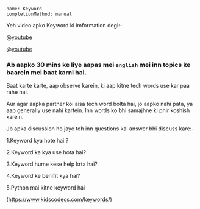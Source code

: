 
```ngMeta
name: Keyword
completionMethod: manual
```


Yeh video apko Keyword ki imformation degi:-


@[youtube](j4oJfJ-HYMk)

@[youtube](RDlExc8KOHI)




###  Ab aapko 30 mins ke liye aapas mei `english` mei inn topics ke baarein mei baat karni hai.

Baat karte karte, aap observe karein, ki aap kitne tech words use kar paa rahe hai.

Aur agar aapka partner koi aisa tech word bolta hai, jo aapko nahi pata, ya aap generally use nahi kartein. Inn words ko bhi samajhne ki phir koshish karein.


Jb apka discussion ho jaye toh inn questions kai answer bhi discuss kare:-

1.Keyword kya hote hai ?

2.Keyword ka kya use hota hai?

3.Keyword hume kese help krta hai?

4.Keyword ke benifit kya hai?

5.Python mai kitne keyword hai

(https://www.kidscodecs.com/keywords/)

